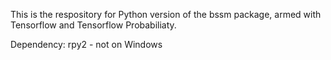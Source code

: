 This is the respository for Python version of the bssm package, armed with Tensorflow and Tensorflow Probabiliaty.

Dependency: rpy2 -  not on Windows